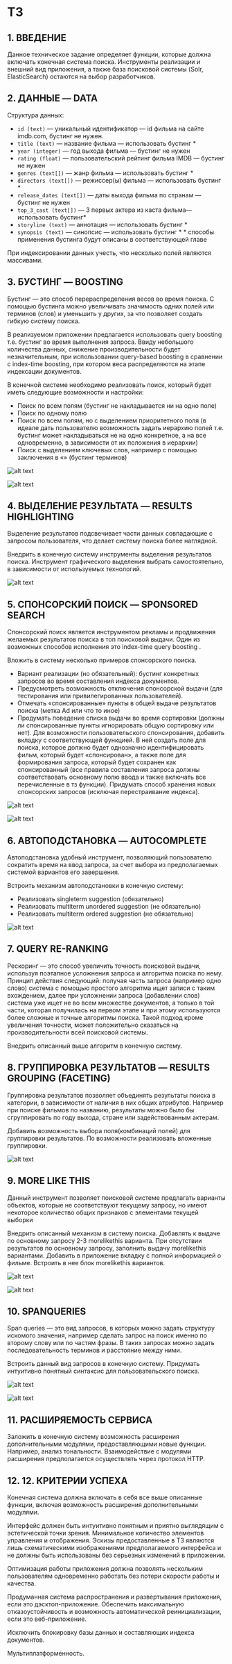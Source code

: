 # ТЗ

## 1.	ВВЕДЕНИЕ
Данное техническое задание определяет функции, которые должна включать конечная система поиска. Инструменты реализации и внешний вид приложения, а также база поисковой системы (Solr, ElasticSearch) остаются на выбор разработчиков.

##  2.	ДАННЫЕ — DATA
Структура данных:
- `id (text)` — уникальный идентификатор — id фильма на сайте imdb.com, бустинг не нужен.
- `title (text)` — название фильма — использовать бустинг \*
- `year (integer)` — год выхода фильма — бустинг не нужен
- `rating (float)` — пользовательский рейтинг фильма IMDB — бустинг не нужен
- `genres (text[])` — жанр фильма — использовать бустинг \*
- `directors (text[])` — режиссер(ы) фильма — использовать бустинг \*
- `release_dates (text[])` — даты выхода фильма по странам — бустинг не нужен
- `top_3_cast (text[])` — 3 первых актера из каста фильма— использовать бустинг*
- `storyline (text)` — аннотация — использовать бустинг \*
- `synopsis (text)` — синопсис — использовать бустинг \*
\* способы применения бустинга будут описаны в соответствующей главе

При индексировании данных учесть, что несколько полей являются массивами.

## 3.	БУСТИНГ — BOOSTING
Бустинг — это способ перераспределения весов во время поиска. С помощью бустинга можно увеличивать значимость одних полей или терминов (слов) и уменьшить у других, за что позволяет создать гибкую систему поиска.

В реализуемом приложении предлагается использовать query boosting т.е. бустинг во время выполнения запроса. Ввиду небольшого количества данных, снижение производительности будет незначительным, при использовании query-based boosting в сравнении с index-time boosting, при котором веса распределяются на этапе индексации документов.

В конечной системе необходимо реализовать поиск, который будет иметь следующие возможности и настройки:
- Поиск по всем полям (бустинг не накладывается ни на одно поле)
- Поиск по одному полю
- Поиск по всем полям, но с выделением приоритетного поля (в идеале дать пользователю возможность задать иерархию полей т.е. бустинг может накладываться не на одно конкретное, а на все одновременно, в зависимости от их положения в иерархии)
- Поиск с выделением ключевых слов, например с помощью заключения в «» (бустинг терминов)

![alt text](https://github.com/euloo/information-retrieval/blob/master/project/img/01.png)

![alt text](https://github.com/euloo/information-retrieval/blob/master/project/img/02.png)

## 4.	ВЫДЕЛЕНИЕ РЕЗУЛЬТАТА — RESULTS HIGHLIGHTING
Выделение результатов подсвечивает части данных совпадающие с запросом пользователя, что делает систему поиска более наглядной.

Внедрить в конечную систему инструменты выделения результатов поиска. Инструмент графического выделения выбрать самостоятельно, в зависимости от используемых технологий.

![alt text](https://github.com/euloo/information-retrieval/blob/master/project/img/03.png)

## 5.	СПОНСОРСКИЙ ПОИСК — SPONSORED SEARCH
Спонсорский поиск является инструментом рекламы и продвижения желаемых результатов поиска в топ поисковой выдачи. Один из возможных способов исполнения это index-time query boosting .

Вложить в систему несколько примеров спонсорского поиска.
- Вариант реализации (но обязательный): бустинг конкретных запросов во время составления индекса документов.
- Предусмотреть возможность отключения спонсорской выдачи (для тестирования или привилегированных пользователей).
- Отмечать «спонсированные» пункты в общей выдаче результатов поиска (метка Ad или что то иное)
- Продумать поведение списка выдачи во время сортировки (должны ли спонсированные пункты игнорировать общую сортировку или нет).
Для возможности пользовательского спонсирования, добавить вкладку с соответствующей функцией. В ней создать поле для поиска, которое должно будет однозначно идентифицировать фильм, который будет «спонсирован», а также поле для формирования запроса, который будет сохранен как спонсированный (все правила составления запроса должны соответствовать основному полю ввода и также включать все перечисленные в тз функции).
Придумать способ хранения новых спонсорских запросов (исключая перестраивание индекса).

![alt text](https://github.com/euloo/information-retrieval/blob/master/project/img/04.png)

![alt text](https://github.com/euloo/information-retrieval/blob/master/project/img/05.png)

## 6.	АВТОПОДСТАНОВКА — AUTOCOMPLETE
Автоподстановка удобный инструмент, позволяющий пользователю сократить время на ввод запроса, за счет выбора из предполагаемых системой вариантов его завершения.

Встроить механизм автоподстановки в конечную систему:
- Реализовать singleterm suggestion (обязательно)
- Реализовать multiterm unordered suggestion (не обязательно)
- Реализовать multiterm ordered suggestion (не обязательно)

![alt text](https://github.com/euloo/information-retrieval/blob/master/project/img/06.png)

## 7.	QUERY RE-RANKING
Рескоринг — это способ увеличить точность поисковой выдачи, используя поэтапное усложнения запроса и алгоритма поиска по нему. Принцип действия следующий: получая часть запроса (например одно слово) система с помощью простого алгоритма ищет записи с таким вхождением, далее при усложнении запроса (добавлении слов) система уже ищет не во всем множестве документов, а только в той части, которая получилась на первом этапе и при этому используются более сложные и точные алгоритмы поиска. Такой подход кроме увеличения точности, может положительно сказаться на производительности всей поисковой системы.

Внедрить описанный выше алгоритм в конечную систему.
## 8.	ГРУППИРОВКА РЕЗУЛЬТАТОВ — RESULTS GROUPING (FACETING)
Группировка результатов позволяет объединять результаты поиска в категории, в зависимости от наличия в них общих атрибутов. Например при поиске фильмов по названию, результаты можно было бы сгруппировать по году выхода, стране или задействованным актерам.

Добавить возможность выбора поля(комбинаций полей) для группировки результатов.
По возможности реализовать вложенные группировки.

![alt text](https://github.com/euloo/information-retrieval/blob/master/project/img/07.png)

## 9.	MORE LIKE THIS
Данный инструмент позволяет поисковой системе предлагать варианты объектов, которые не соответствуют текущему запросу, но имеют некоторое количество общих признаков с элементами текущей выборки

Внедрить описанный механизм в систему поиска.
Добавлять к выдаче по основному запросу 2-3 morelikethis варианта.
При отсутствии результатов по основному запросу, заполнить выдачу morelikethis вариантами.
Добавить в приложение вкладку с полной информацией о фильме. Встроить в нее блок morelikethis вариантов.

![alt text](https://github.com/euloo/information-retrieval/blob/master/project/img/08.png)

![alt text](https://github.com/euloo/information-retrieval/blob/master/project/img/09.png)

## 10.	SPANQUERIES
Span queries — это вид запросов, в которых можно задать структуру искомого значения, например сделать запрос на поиск именно по второму слову или по частям фразы. В таких запросах можно задать последовательность терминов и расстояние между ними.

Встроить данный вид запросов в конечную систему. Придумать интуитивно понятный синтаксис для пользовательского поиска.

![alt text](https://github.com/euloo/information-retrieval/blob/master/project/img/10.png)

![alt text](https://github.com/euloo/information-retrieval/blob/master/project/img/11.png)

## 11.	РАСШИРЯЕМОСТЬ СЕРВИСА
Заложить в конечную систему возможность расширения дополнительными модулями, предоставляющими новые функции. Например, анализ тональности. Взаимодействие с модулями расширения предполагается осуществлять через протокол HTTP.

## 12. 12.	КРИТЕРИИ УСПЕХА
Конечная система должна включать в себя все выше описанные функции, включая возможность расширения дополнительными модулями.

Интерфейс должен быть интуитивно понятным и приятно выглядящим с эстетической точки зрения. Минимальное количество элементов управления и отображения. Эскизы предоставленные в ТЗ являются лишь схематическими изображениями предполагаемого интерфейса и не должны быть использованы без серьезных изменений в приложении.

Оптимизация работы приложения должна позволять нескольким пользователям одновременно работать без потери скорости работы и качества.

Продуманная система распространения и развертывания приложения, если это дэсктоп-приложение. Обеспечить максимальную отказоустойчивость и возможность автоматической реинициализации, если это веб-приложение.

Исключить блокировку базы данных и составляющих индекса документов.

Мультиплатформенность.
